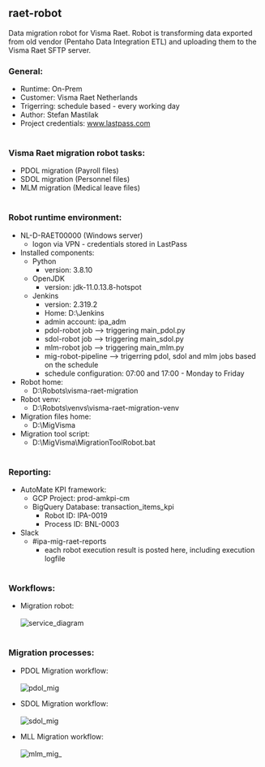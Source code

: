 ## raet-robot
Data migration robot for Visma Raet. Robot is transforming data exported from old vendor (Pentaho Data Integration ETL) and uploading them to the Visma Raet SFTP server. 
### General: 
* Runtime: On-Prem
* Customer: Visma Raet Netherlands
* Trigerring: schedule based - every working day
* Author: Stefan Mastilak
* Project credentials: www.lastpass.com
<br></br>
### Visma Raet migration robot tasks:
* PDOL migration (Payroll files)
* SDOL migration (Personnel files)
* MLM migration (Medical leave files)
<br></br>
### Robot runtime environment:
* NL-D-RAET00000 (Windows server) 
  * logon via VPN - credentials stored in LastPass
* Installed components:
  * Python 
    * version: 3.8.10 
  * OpenJDK
    * version: jdk-11.0.13.8-hotspot
  * Jenkins
    * version: 2.319.2
    * Home: D:\Jenkins
    * admin account: ipa_adm
    * pdol-robot job --> triggering main_pdol.py
    * sdol-robot job --> triggering main_sdol.py
    * mlm-robot job --> triggering main_mlm.py
    * mig-robot-pipeline --> trigerring pdol, sdol and mlm jobs based on the schedule 
    * schedule configuration: 07:00 and 17:00 - Monday to Friday
 * Robot home: 
    * D:\Robots\visma-raet-migration
 * Robot venv: 
    * D:\Robots\venvs\visma-raet-migration-venv
 * Migration files home: 
    * D:\MigVisma 
 * Migration tool script:
    * D:\MigVisma\MigrationToolRobot.bat 
<br></br>
### Reporting:
* AutoMate KPI framework:
  *  GCP Project: prod-amkpi-cm
  *  BigQuery Database: transaction_items_kpi
     * Robot ID: IPA-0019
     * Process ID: BNL-0003   
* Slack
  * #ipa-mig-raet-reports
    * each robot execution result is posted here, including execution logfile 
<br></br>

### Workflows:
* Migration robot:<br></br>
![service_diagram](https://user-images.githubusercontent.com/74961891/155693218-82d01570-4bc9-493a-a40e-7f2ecf15c717.png)
<br></br>
### Migration processes:
* PDOL Migration workflow:<br></br>
![pdol_mig](https://user-images.githubusercontent.com/74961891/151948811-401d7b4f-dc4d-482e-82b3-5b80d61790b6.png)

* SDOL Migration workflow:<br></br>
![sdol_mig](https://user-images.githubusercontent.com/74961891/151948738-84780258-5cb2-4a7f-aa9f-75983c98ebe1.png)

* MLL Migration workflow:<br></br>
![mlm_mig_](https://user-images.githubusercontent.com/74961891/154425641-e9a2dd63-8b51-4a6a-acd7-6cfe27161740.png)
